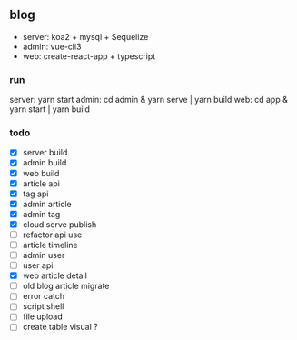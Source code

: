 ## blog
- server: koa2 + mysql + Sequelize
- admin: vue-cli3
- web: create-react-app + typescript

### run
server: yarn start
admin: cd admin & yarn serve | yarn build
web: cd app & yarn start | yarn build

### todo
- [x] server build
- [x] admin build
- [x] web build
- [x] article api
- [x] tag api
- [x] admin article 
- [x] admin tag
- [x] cloud serve publish
- [ ] refactor api use
- [ ] article timeline
- [ ] admin user
- [ ] user api
- [x] web article detail
- [ ] old blog article migrate
- [ ] error catch
- [ ] script shell
- [ ] file upload
- [ ] create table visual ?